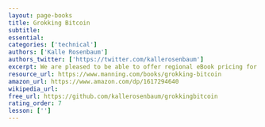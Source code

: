 ```yaml
---
layout: page-books
title: Grokking Bitcoin
subtitle: 
essential: 
categories: ['technical']
authors: ['Kalle Rosenbaum']
authors_twitter: ['https://twitter.com/kallerosenbaum']
excerpt: We are pleased to be able to offer regional eBook pricing for Indian residents. All eBook prices are discounted 40% or more!.
resource_url: https://www.manning.com/books/grokking-bitcoin
amazon_url: https://www.amazon.com/dp/1617294640
wikipedia_url: 
free_url: https://github.com/kallerosenbaum/grokkingbitcoin
rating_order: 7
lesson: ['']
---
```

